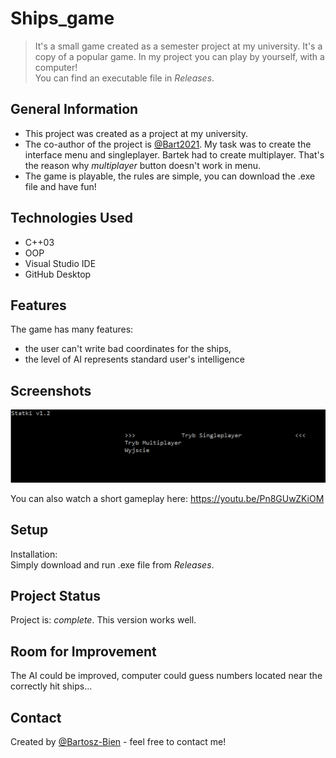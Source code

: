 # Ships_game
> It's a small game created as a semester project at my university. It's a copy of a popular game. In my project you can play by yourself, with a computer!<br>
> You can find an executable file in <em>Releases</em>.


## General Information
- This project was created as a project at my university.
- The co-author of the project is [@Bart2021](https://github.com/Bart2021). My task was to create the interface menu and singleplayer. Bartek had to create multiplayer. That's the reason why <em>multiplayer</em> button doesn't work in menu.
- The game is playable, the rules are simple, you can download the .exe file and have fun!


## Technologies Used
- C++03
- OOP
- Visual Studio IDE
- GitHub Desktop


## Features
The game has many features:
- the user can't write bad coordinates for the ships,
- the level of AI represents standard user's intelligence


## Screenshots
![menu screenshot](./screenshot_menu.png)
<!--![game screenshot](./screenshot_game.png)-->
You can also watch a short gameplay here: https://youtu.be/Pn8GUwZKiOM


## Setup
Installation:<br>
Simply download and run .exe file from <em>Releases</em>.



## Project Status
Project is: _complete_. This version works well. 


## Room for Improvement
The AI could be improved, computer could guess numbers located near the correctly hit ships...


## Contact
Created by [@Bartosz-Bien](https://bartosz-bien.github.io/) - feel free to contact me!
